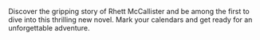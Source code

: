 Discover the gripping story of Rhett McCallister and be among the first to dive into this thrilling new novel. Mark your calendars and get ready for an unforgettable adventure.
